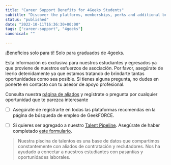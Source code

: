```yaml
---
title: "Career Support Benefits for 4Geeks Students"
subtitle: "Discover the platforms, memberships, perks and additional benefits we have available for all 4Geeks Students."
status: "published"
date: "2022-10-11T16:36:30+00:00"
tags: ["career-support", "4geeks"]
canonical: ""

---
```


¡Beneficios solo para ti! Solo para graduados de 4geeks. 

Esta información es exclusiva para nuestros estudiantes y egresados ya que proviene de nuestros esfuerzos de asociación. Por favor, asegúrate de leerlo detenidamente ya que estamos tratando de brindarte tantas oportunidades como sea posible. Si tienes alguna pregunta, no dudes en ponerte en contacto con tu asesor de apoyo profesional.

Consulta nuestra [página de aliados](https://www.notion.so/4geeksacademy/Our-partners-projects-communities-and-hiring-opportunities-9e0a9eaba0264b26abfd59a8bb682244) y regístrate o pregunta por cualquier oportunidad que te parezca interesante

- [ ] Asegúrate de registrarte en todas las plataformas recomendas en la página de búsqueda de empleo de GeekFORCE.  

- [ ] Si quieres ser agregado a nuestro [Talent Pipeline](https://4geeksacademy.notion.site/Talent-Pipeline-1180362c34e048f78cb9deed8085f90d). Asegúrate de haber completado [este formulario](https://4geeksacademy.notion.site/Talent-Pipeline-Form-Formulario-de-Talent-Pipeline-91a850d9b1e94fa099799ba7d63bf51b). 

> Nuestra piscina de talentos es una base de datos que compartimos constantemente con aliados de contratación y reclutadores. Nos ha ayudado a conectar a nuestros estudiantes con pasantías y oportunidades laborales.
